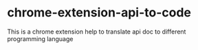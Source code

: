 # chrome-extension-api-to-code
This is a chrome extension help to translate api doc to different programming language

